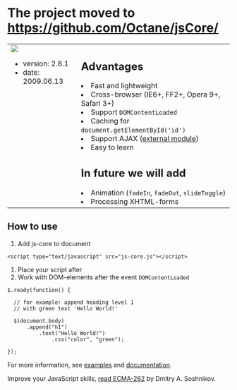 # The project moved to https://github.com/Octane/jsCore/ #

<table border='0'><tr><td valign='top'><img src='http://js-core.googlecode.com/svn/trunk/doc/logo.png' />
<ul><li>version: 2.8.1<br>
</li><li>date: 2009.06.13</td><td>
<h2>Advantages</h2>
</li><li>Fast and lightweight<br>
</li><li>Cross-browser (IE6+, FF2+, Opera 9+, Safari 3+)<br>
</li><li>Support <code>DOMContentLoaded</code>
</li><li>Caching for <code>document.getElementById('id')</code>
</li><li>Support AJAX (<a href='http://code.google.com/p/js-core/downloads/detail?name=js-core.ajax.0.2.7.zip'>external module</a>)<br>
</li><li>Easy to learn<br>
<h2>In future we will add</h2>
</li><li>Animation (<code>fadeIn</code>, <code>fadeOut</code>, <code>slideToggle</code>)<br>
</li><li>Processing XHTML-forms</td></tr></table></li></ul>

## How to use ##
  1. Add js-core to document
```
<script type="text/javascript" src="js-core.js"></script>
```
  1. Place your script after
  1. Work with DOM-elements after the event `DOMContentLoaded`
```
$.ready(function() {

  // for example: append heading level 1
  // with green text 'Hello World!'

  $(document.body)
      .append("h1")
          .text("Hello World!")
              .css("color", "green");

});
```
For more information, see [examples](http://js-core.googlecode.com/svn/trunk/index.html) and [documentation](http://js-core.googlecode.com/svn/trunk/doc/index.html).

Improve your JavaScript skills, [read ECMA-262](http://dmitrysoshnikov.com/) by Dmitry A. Soshnikov.
